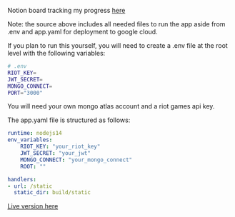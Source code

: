 Notion board tracking my progress [here](https://kathrynhuff.notion.site/Summoner-Cloud-0d2b2deb5f824162aa518b8902e3dee2)

Note: the source above includes all needed files to run the app aside from .env and app.yaml for deployment to google cloud.

If you plan to run this yourself, you will need to create a .env file at the root level with the following variables:
```bash
# .env
RIOT_KEY=
JWT_SECRET=
MONGO_CONNECT=
PORT="3000"
```
You will need your own mongo atlas account and a riot games api key.

The app.yaml file is structured as follows:
```yaml
runtime: nodejs14
env_variables:
    RIOT_KEY: "your_riot_key"
    JWT_SECRET: "your_jwt"
    MONGO_CONNECT: "your_mongo_connect"
    ROOT: ""

handlers:
- url: /static
  static_dir: build/static
```

[Live version here](https://summon-cloud.uc.r.appspot.com/)